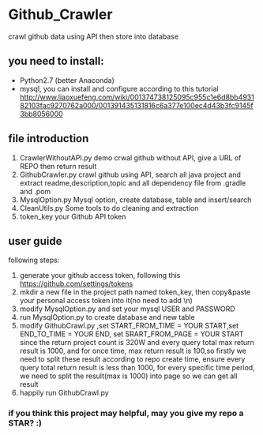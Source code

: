 # Github_Crawler
crawl github data using API then store into database

## you need to install:
* Python2.7 (better Anaconda)
* mysql, you can install and configure according to this tutorial
http://www.liaoxuefeng.com/wiki/001374738125095c955c1e6d8bb493182103fac9270762a000/001391435131816c6a377e100ec4d43b3fc9145f3bb8056000

## file introduction
1. CrawlerWithoutAPI.py
   demo crwal github without API, give a URL of REPO then return result
2. GithubCrawler.py
   crawl github using API, search all java project and extract readme,description,topic and all dependency file from .gradle and .pom
3. MysqlOption.py
   Mysql option, create database, table and insert/search
4. CleanUtils.py
   Some tools to do cleaning and extraction
5. token_key
   your Github API token

## user guide
following steps:
1. generate your github access token, following this https://github.com/settings/tokens
2. mkdir a new file in the project path named token_key, then copy&paste your personal access token into it(no need to add \n)
3. modify MysqlOption.py and set your mysql USER and PASSWORD
4. run MysqlOption.py to create database and new table
5. modify GithubCrawl.py ,set START_FROM_TIME = YOUR START,set END_TO_TIME = YOUR END, set SRART_FROM_PAGE = YOUR START
   since the return project count is 320W and every query total max return result is 1000, and for once time,
   max return result is 100,so firstly we need to split these result according to repo create time, ensure every query
   total return result is less than 1000, for every specific time period, we need to split the result(max is 1000)
   into page so we can get all result
6. happily run GithubCrawl.py

### if you think this project may helpful, may you give my repo a STAR? :)

